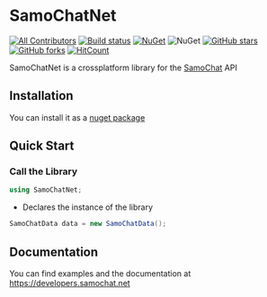 # SamoChatNet
[![All Contributors](https://img.shields.io/badge/all_contributors-2-orange.svg?style=flat-square)](#contributors-)
[![Build status](https://ci.appveyor.com/api/projects/status/ro19706wknv04mi3?svg=true)](https://ci.appveyor.com/project/Abdirahiim/samochatnet)
[![NuGet](https://img.shields.io/nuget/v/SamoChatNet.svg?label=NuGet)](https://www.nuget.org/packages/SamoChatNet/)
![NuGet](https://img.shields.io/nuget/dt/samochatnet.svg)
[![GitHub stars](https://img.shields.io/github/stars/SamoChat/SamoChatNet)](https://github.com/SamoChat/SamoChatNet/stargazers)
[![GitHub forks](https://img.shields.io/github/forks/SamoChat/SamoChatNet)](https://github.com/SamoChat/SamoChatNetnetwork/members)
[![HitCount](http://hits.dwyl.com/samochat/samochatnet.svg)](http://hits.dwyl.com/samochat/samochatnet)

SamoChatNet is a crossplatform library for the [SamoChat](https://samochat.net) API


## Installation
You can install it as a [nuget package](https://www.nuget.org/packages/SamoChatNet) 

## Quick Start

### Call the Library
```c#
using SamoChatNet;
```
- Declares the instance of the library
```c#
SamoChatData data = new SamoChatData();
```

## Documentation
You can find examples and the documentation at https://developers.samochat.net
